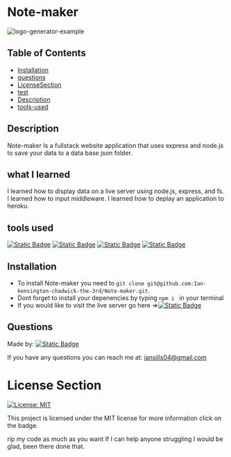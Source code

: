 # Note-maker


![logo-generator-example](./Images/11-express-homework-demo.gif)


## Table of Contents

* [Installation](#installation)
* [questions](#questions)
* [LicenseSection](#license-section)
* [test](#test)
* [Description](#description)
* [tools-used](#tools-used)



## Description

Note-maker Is a fullstack website application that uses express and node.js to save your data to a data base json folder.

## what I learned

I learned how to display data on a live server using node.js, express, and fs.
I learned how to input middleware.
I learned how to deplay an application to heroku.
    

 

## tools used
[![Static Badge](https://img.shields.io/badge/node.js-red)](https://nodejs.org/en/download) 
[![Static Badge](https://img.shields.io/badge/inquirer-orange)](https://www.npmjs.com/package/inquirer/v/8.2.4) 
[![Static Badge](https://img.shields.io/badge/javascript-yellow)](https://developer.mozilla.org/en-US/docs/Web/JavaScript) 
[![Static Badge](https://img.shields.io/badge/express-purple)](https://www.npmjs.com/package/express) 


## Installation

* To install Note-maker you need to `git clone git@github.com:Ian-kensington-chadwick-the-3rd/Note-maker.git`.
* Dont forget to install your depenencies by typing `npm i ` in your terminal
* If you would like to visit the live server go here =>[![Static Badge](https://img.shields.io/badge/Note-maker-green)](https://floating-waters-15694-352739f74a95.herokuapp.com/) 

## Questions


Made by:    [![Static Badge](https://img.shields.io/badge/Ian_kensington_chadwick_the_3rd-2023_portfolio-blue)](https://ian-kensington-chadwick-the-3rd.github.io/IanSills-portfolio/)

If you have any questions you can reach me at: iansills04@gmail.com




# License Section

[![License: MIT](https://img.shields.io/badge/License-MIT-yellow.svg)](https://opensource.org/licenses/MIT) 

This project is licensed under the MIT license for more information click on the badge.

rip my code as much as you want If I can help anyone struggling I would be glad, been there done that.
